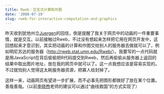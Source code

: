 ```yaml
---
title: Rweb：交互式计算和作图
date: '2008-07-19'
slug: rweb-for-interactive-computation-and-graphics
---
```


昨天收到犹他州立[Juergen](http://www.math.usu.edu/~symanzik/)的回信，倒是提醒了我关于网页中的动画的一件重要事情，就是交互。以前接触过Rweb，不过没有想起来怎样把它用在网页开发中，这回想起来才意识到，其实把动画的计算和作图交给别人的服务器去做就可以了，例如明尼苏达的服务器（<http://rweb.stat.umn.edu/Rweb/>）。我要写的一点代码就是用JavaScript在背后偷偷把R代码提交到Rweb，然后再偷偷从服务器上返回的结果中取出图片地址，放在我的网页中就可以了。这一点我想应该是容易实现的。不过就怕别人觉得这太耗服务器资源，把寡人给封掉了。

这样一来，动画网页有望进一步扩展，而不必事先把图形都做好了放在某个位置。善哉善哉。（以前[李晓煦](http://lixiaoxu.lxxm.com/)老师的建议可以通过“曲线救国”的方式实现了）
